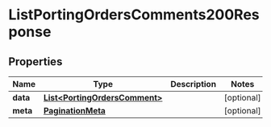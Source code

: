 

# ListPortingOrdersComments200Response


## Properties

| Name | Type | Description | Notes |
|------------ | ------------- | ------------- | -------------|
|**data** | [**List&lt;PortingOrdersComment&gt;**](PortingOrdersComment.md) |  |  [optional] |
|**meta** | [**PaginationMeta**](PaginationMeta.md) |  |  [optional] |



